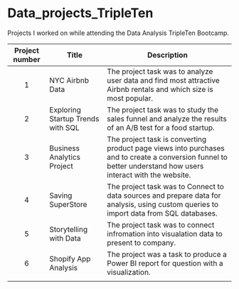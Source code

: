 # Data_projects_TripleTen
Projects I worked on while attending the Data Analysis TripleTen Bootcamp.


| Project number | Title | Description |
| :-----------: | ----------- |----------- |
| 1 |  NYC Airbnb Data | The project task was to analyze user data and find most attractive Airbnb rentals and which size is most popular. |
| 2 | Exploring Startup Trends with SQL  | The project task was to study the sales funnel and analyze the results of an A/B test for a food startup. |
| 3 | Business Analytics Project | The project task is converting product page views into purchases and to create a conversion funnel to better understand how users interact with the website. |
| 4 | Saving SuperStore   | The project task was to Connect to data sources and prepare data for analysis, using custom queries to import data from SQL databases. |
| 5 | Storytelling with Data | The project task was to connect infromation into visualation data to present to company. |
| 6 | Shopify App Analysis | The project was a task to produce a Power BI report for question with a visualization. |
| | | 
